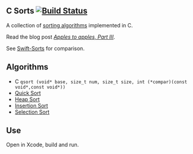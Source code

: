 ## C Sorts [![Build Status](https://secure.travis-ci.org/jessesquires/c-sorts.svg)](http://travis-ci.org/jessesquires/c-sorts)

A collection of [sorting algorithms](http://xkcd.com/1185/) implemented in C.

Read the blog post [*Apples to apples, Part III*](http://www.jessesquires.com/apples-to-apples-part-three/).

See [Swift-Sorts](https://github.com/jessesquires/swift-sorts) for comparison.

## Algorithms

* C `qsort (void* base, size_t num, size_t size, int (*compar)(const void*,const void*))`
* [Quick Sort](http://en.wikipedia.org/wiki/Quicksort)
* [Heap Sort](http://en.wikipedia.org/wiki/Heapsort)
* [Insertion Sort](http://en.wikipedia.org/wiki/Insertion_sort)
* [Selection Sort](http://en.wikipedia.org/wiki/Selection_sort)

## Use

Open in Xcode, build and run.

